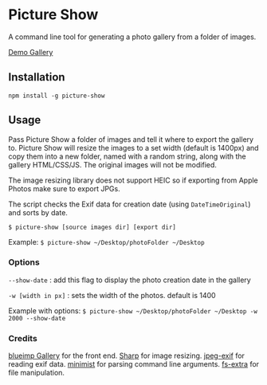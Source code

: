 # Picture Show
A command line tool for generating a photo gallery from a folder of images.

[Demo Gallery](https://major9th.s3.amazonaws.com/picture-show/dyc56nxw2949/index.html)

## Installation
`npm install -g picture-show`

## Usage
Pass Picture Show a folder of images and tell it where to export the gallery to. Picture Show will resize the images to a set width (default is 1400px) and copy them into a new folder, named with a random string, along with the gallery HTML/CSS/JS. The original images will not be modified.

The image resizing library does not support HEIC so if exporting from Apple Photos make sure to export JPGs.

The script checks the Exif data for creation date (using `DateTimeOriginal`) and sorts by date.

`$ picture-show [source images dir] [export dir]`

Example: `$ picture-show ~/Desktop/photoFolder ~/Desktop`

### Options
`--show-date` : add this flag to display the photo creation date in the gallery

`-w [width in px]` : sets the width of the photos. default is 1400

Example with options: `$ picture-show ~/Desktop/photoFolder ~/Desktop -w 2000 --show-date`

### Credits
[blueimp Gallery](https://github.com/blueimp/Gallery) for the front end. [Sharp](https://github.com/lovell/sharp) for image resizing. [jpeg-exif](https://github.com/zhso/jpeg-exif) for reading exif data. [minimist](https://github.com/substack/minimist) for parsing command line arguments. [fs-extra](https://github.com/jprichardson/node-fs-extra) for file manipulation.